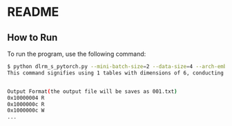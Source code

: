 # README

## How to Run

To run the program, use the following command:

```bash
$ python dlrm_s_pytorch.py --mini-batch-size=2 --data-size=4 --arch-embedding-size=6
This command signifies using 1 tables with dimensions of 6, conducting 2 iterations, and using 2 mini-batches per iteration.


Output Format(the output file will be saves as 001.txt)
0x10000004 R
0x1000000c R
0x1000000c W
...

